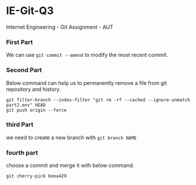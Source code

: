 # IE-Git-Q3
Internet Engineering - Git Assignment - AUT

### First Part
We can use `git commit --amend` to modify the most recent commit.

### Second Part
Below command can help us to permanently remove a file from git repository and history.
```
git filter-branch --index-filter "git rm -rf --cached --ignore-unmatch part2.env" HEAD
git push origin --force
```

### third Part
we need to create a new branch with `git branch NAME`

### fourth part
choose a commit and merge it with below command.

```
git cherry-pick beea429
```
